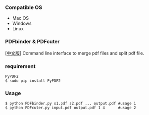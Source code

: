 ### Compatible OS  
- Mac OS
- Windows
- Linux 

### PDFbinder & PDFcuter 
[[中文版](./README_CN.m)] Command line interface to merge pdf files and split pdf file.

### requirement 
	PyPDF2 
    $ sudo pip install PyPDF2

### Usage 
    $ python PDFbinder.py s1.pdf s2.pdf ... output.pdf #usage 1
    $ python PDFcuter.py input.pdf output.pdf 1 4      #usage 2

